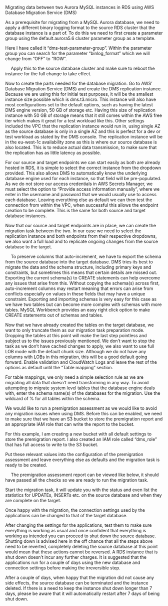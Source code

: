 Migrating data between two Aurora MySQL instances in RDS using AWS Database Migration Service (DMS)

As a prerequisite for migrating from a MySQL Aurora database, we need to apply a different binary logging format to the source RDS cluster that the database instance is a part of. To do this we need to first create a parameter group using the default.aurora5.6 cluster parameter group as a template.


Here I have called it “dms-test-parameter-group”. Within the parameter group you can search for the parameter “binlog_format” which we will change from “OFF” to “ROW”.

 

 
Apply this to the source database cluster and make sure to reboot the instance for the full change to take effect.

 

Now to create the parts needed for the database migration. Go to AWS’ Database Migration Service (DMS) and create the DMS replication instance. 
Because we are using this for initial test purposes, it will be the smallest instance size possible which is dms.t3.micro. This instance will also have most configurations set to the default options, such as having the latest DMS engine version, 50 GB of storage etc. 
Having this size of replication instance with 50 GB of storage means that it still comes within the AWS free tier which makes it great for a test workload like this. 
Other settings included the VPC that the replication instance would run in, using single AZ as the source database is only in a single AZ and this is perfect for a dev or test workload as stated by the DMS console. The replication instance will be in the eu-west-1c availability zone as this is where our source database is also located. This is to reduce actual data transmission, to make sure that the replication has as little latency as possible.

For our source and target endpoints we can start easily as both are already hosted in RDS, it is simple to select the correct instance from the dropdown provided. This also allows DMS to automatically know the underlying database engine used for each instance, so that field will be pre-populated. 
As we do not store our access credentials in AWS Secrets Manager, we must select the option to “Provide access information manually”, where we enter in the username and password that we would usually use to access each database. Leaving everything else as default we can then test the connection from within the VPC, when successful this allows the endpoint creation to be complete. This is the same for both source and target database instances.

Now that our source and target endpoints are in place, we can create the migration task between the two. In our case we need to select the replication instance and both endpoints from their respective dropdowns, we also want a full load and to replicate ongoing changes from the source database to the target.

 
To preserve columns that auto-increment, we have to export the schema from the source database into the target database. DMS tries its best to migrate the data and the schema structure, including primary keys and constraints, but sometimes this means that certain details are missed out. Exporting the current schema(s) to CREATE statements can help overcome any issues that arise from this. 
Without copying the schema(s) across first, auto-increment columns may restart meaning that errors can arise from conflicts especially on values in these fields that may have a unique constraint. Exporting and importing schemas is very easy for this case as we have two tables but can become more complex with schemas with more tables. MySQL Workbench provides an easy right click option to make CREATE statements out of schemas and tables.
  
  
 
Now that we have already created the tables on the target database, we want to only truncate them as our migration task preparation mode. Dropping the tables at this point will make the last step pointless and subject us to the issues previously mentioned. We don’t want to stop the task as we don’t have cached changes to apply, we also want to use full LOB mode with the default chunk size. Although we do not have any columns with LOBs in this migration, this will be a good default going forward. Enable validation and CloudWatch Logs and leave the rest of the options as default until the “Table mapping” section. 

For table mappings, we only need a simple selection rule as we are migrating all data that doesn’t need transforming in any way. To avoid attempting to migrate system level tables that the database engine deals with, enter the schema name(s) of the databases for the migration. Use the wildcard of % for all tables within the schema.

We would like to run a premigration assessment as we would like to avoid any migration issues when using DMS. Before this can be enabled, we need to make sure that we have an S3 bucket to store the premigration report and an appropriate IAM role that can write the report to the bucket. 

 

For this example, I am creating a new bucket with all default settings to store the premigration report.
I also created an IAM role called “dms_role” that has full access to write to the S3 bucket.

 

Put these relevant values into the configuration of the premigration assessment and leave everything else as defaults and the migration task is ready to be created.

 
The premigration assessment report can be viewed like below, it should have passed all the checks so we are ready to run the migration task.

 

Start the migration task, it will update you with the status and even list the statistics for UPDATEs, INSERTs etc. on the source database and when they are complete on the target.

Once happy with the migration, the connection settings used by the applications can be changed to that of the target database.

After changing the settings for the applications, test them to make sure everything is working as usual and once confident that everything is working as intended you can proceed to shut down the source database. Shutting down is advised here in the off chance that all the steps above need to be reverted, completely deleting the source database at this point would mean that these actions cannot be reversed. A RDS instance that is shut down doesn’t incur any further charges. It is suggested that the applications run for a couple of days using the new database and connection settings before making the irreversible step.

After a couple of days, when happy that the migration did not cause any side effects, the source database can be terminated and the instance deleted. If there is a need to keep the instance shut down longer than 7 days, please be aware that it will automatically restart after 7 days of being shut down.
